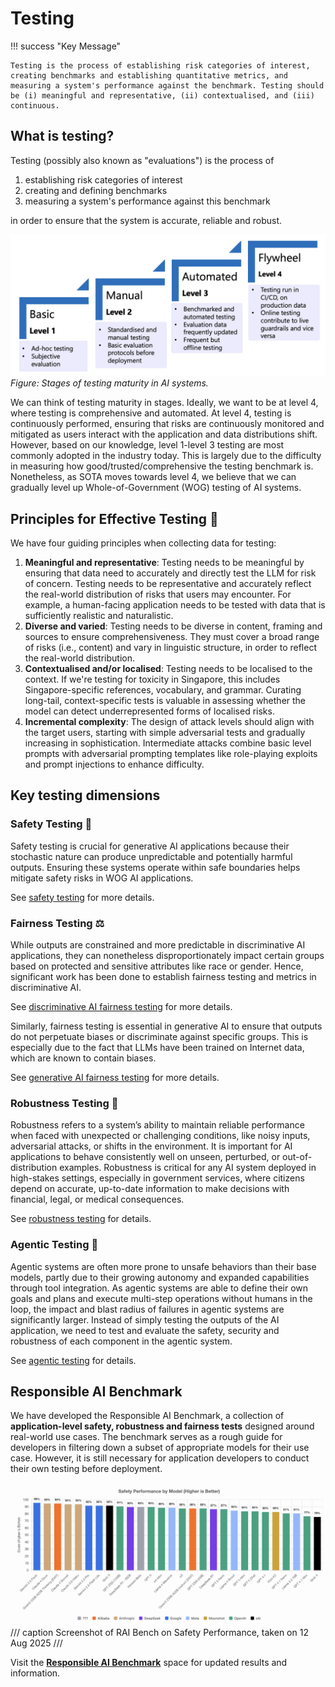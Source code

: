 # Testing

!!! success "Key Message"

    Testing is the process of establishing risk categories of interest, creating benchmarks and establishing quantitative metrics, and measuring a system's performance against the benchmark. Testing should be (i) meaningful and representative, (ii) contextualised, and (iii) continuous.

## What is testing?
Testing (possibly also known as "evaluations") is the process of 

1. establishing risk categories of interest
2. creating and defining benchmarks
3. measuring a system's performance against this benchmark

in order to ensure that the system is accurate, reliable and robust.

![Evals](images/testing_progression.png)
_Figure: Stages of testing maturity in AI systems._

We can think of testing maturity in stages. Ideally, we want to be at level 4, where testing is comprehensive and automated. At level 4, testing is continuously performed, ensuring that risks are continuously monitored and mitigated as users interact with the application and data distributions shift. However, based on our knowledge, level 1-level 3 testing are most commonly adopted in the industry today. This is largely due to the difficulty in measuring how good/trusted/comprehensive the testing benchmark is. Nonetheless, as SOTA moves towards level 4, we believe that we can gradually level up Whole-of-Government (WOG) testing of AI systems. 

## Principles for Effective Testing 🎯

We have four guiding principles when collecting data for testing:

1. **Meaningful and representative**: Testing  needs to be meaningful by ensuring that data need to accurately and directly test the LLM for risk of concern. Testing needs to be representative and accurately reflect the real-world distribution of risks that users may encounter. For example, a human-facing application needs to be tested with data that is sufficiently realistic and naturalistic. 
2. **Diverse and varied**: Testing needs to be diverse in content, framing and sources to ensure comprehensiveness. They must cover a broad range of risks (i.e., content) and vary in linguistic structure, in order to reflect the real-world distribution.
2. **Contextualised and/or localised**: Testing needs to be localised to the context. If we're testing for toxicity in Singapore, this includes Singapore-specific references, vocabulary, and grammar. Curating long-tail, context-specific tests is valuable in assessing whether the model can detect underrepresented forms of localised risks.
3. **Incremental complexity**: The design of attack levels should align with the target users, starting with simple adversarial tests and gradually increasing in sophistication. Intermediate attacks combine basic level prompts with adversarial prompting templates like role-playing exploits and prompt injections to enhance difficulty. 

## Key testing dimensions

### Safety Testing 🦺

Safety testing is crucial for generative AI applications because their stochastic nature can produce unpredictable and potentially harmful outputs. Ensuring these systems operate within safe boundaries helps mitigate safety risks in WOG AI applications. 

See [safety testing](testing/safety_testing/safety_testing.md) for more details. 

### Fairness Testing ⚖️

While outputs are constrained and more predictable in discriminative AI applications, they can nonetheless disproportionately impact certain groups based on protected and sensitive attributes like race or gender. Hence, significant work has been done to establish fairness testing and metrics in discriminative AI. 

See [discriminative AI fairness testing](testing/fairness_testing/fairness_discriminative.md) for more details. 

Similarly, fairness testing is essential in generative AI to ensure that outputs do not perpetuate biases or discriminate against specific groups. This is especially due to the fact that LLMs have been trained on Internet data, which are known to contain biases. 

See [generative AI fairness testing](testing/fairness_testing/fairness_generative.md) for more details.

### Robustness Testing 💪

Robustness refers to a system’s ability to maintain reliable performance when faced with unexpected or challenging conditions, like noisy inputs, adversarial attacks, or shifts in the environment. It is important for AI applications to behave consistently well on unseen, perturbed, or out-of-distribution examples. Robustness is critical for any AI system deployed in high-stakes settings, especially in government services, where citizens depend on accurate, up-to-date information to make decisions with financial, legal, or medical consequences. 

See [robustness testing](testing/robustness_testing/robustness_testing.md) for details. 

### Agentic Testing 🤖

Agentic systems are often more prone to unsafe behaviors than their base models, partly due to their growing autonomy and expanded capabilities through tool integration. As agentic systems are able to define their own goals and plans and execute multi-step operations without humans in the loop, the impact and blast radius of failures in agentic systems are significantly larger. Instead of simply testing the outputs of the AI application, we need to test and evaluate the safety, security and robustness of each component in the agentic system. 

See [agentic testing](testing/agentic_testing/agentic_testing.md) for details. 

## Responsible AI Benchmark

We have developed the Responsible AI Benchmark, a collection of **application-level safety, robustness and fairness tests** designed around real-world use cases. The benchmark serves as a rough guide for developers in filtering down a subset of appropriate models for their use case. However, it is still necessary for application developers to conduct their own testing before deployment. 


![RAI Bench](images/rai-bench-safety.png)
/// caption
Screenshot of RAI Bench on Safety Performance, taken on 12 Aug 2025
///

Visit the [**Responsible AI Benchmark**](https://go.gov.sg/rai-bench) space for updated results and information.